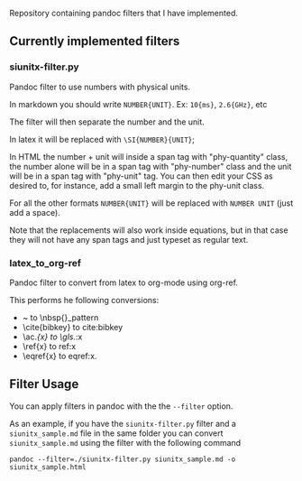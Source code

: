 
Repository containing pandoc filters that I have implemented.


## Currently implemented filters ##

### siunitx-filter.py ###

Pandoc filter to use numbers with physical units.

In markdown you should write `NUMBER{UNIT}`.
Ex: `10{ms}`, `2.6{GHz}`, etc

The filter will then separate the number and the unit. 

In latex it will be replaced with `\SI{NUMBER}{UNIT}`;

In HTML the number + unit will inside a span tag with "phy-quantity" class,
the number alone will be in a span tag with "phy-number" class and the unit
will be in a span tag with "phy-unit" tag. You can then edit your CSS as
desired to, for instance, add a small left margin to the phy-unit class.

For all the other formats `NUMBER{UNIT}` will be replaced with `NUMBER
UNIT` (just add a space).

Note that the replacements will also work inside equations, but in that
case they will not have any span tags and just typeset as regular text.

### latex_to_org-ref ###

Pandoc filter to convert from latex to org-mode using org-ref.

This performs he following conversions:
- ~ to \nbsp{}_pattern
- \cite{bibkey} to cite:bibkey
- \ac.*{x} to \gls.*:x
- \ref{x} to ref:x
- \eqref{x} to eqref:x.


## Filter Usage ##

You can apply filters in pandoc with the the `--filter` option.

As an example, if you have the `siunitx-filter.py` filter and a
`siunitx_sample.md` file in the same folder you can convert `siunitx_sample.md` using
the filter with the following command

    pandoc --filter=./siunitx-filter.py siunitx_sample.md -o siunitx_sample.html
